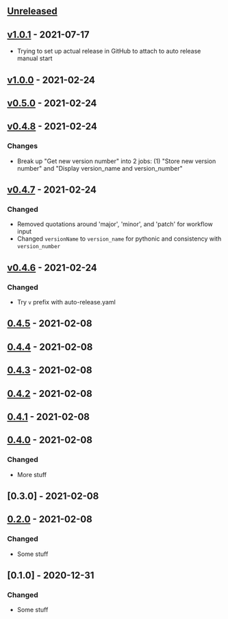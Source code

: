 ## [Unreleased]

## [v1.0.1] - 2021-07-17

-   Trying to set up actual release in GitHub to attach to auto release manual start

## [v1.0.0] - 2021-02-24

## [v0.5.0] - 2021-02-24

## [v0.4.8] - 2021-02-24

### Changes

-   Break up "Get new version number" into 2 jobs:
    (1) "Store new version number" and "Display version_name and version_number"

## [v0.4.7] - 2021-02-24

### Changed

-   Removed quotations around 'major', 'minor', and 'patch' for workflow input
-   Changed `versionName` to `version_name` for pythonic and consistency with `version_number`

## [v0.4.6] - 2021-02-24

### Changed

-   Try `v` prefix with auto-release.yaml

## [0.4.5] - 2021-02-08

## [0.4.4] - 2021-02-08

## [0.4.3] - 2021-02-08

## [0.4.2] - 2021-02-08

## [0.4.1] - 2021-02-08

## [0.4.0] - 2021-02-08

### Changed

-   More stuff

## [0.3.0] - 2021-02-08

## [0.2.0] - 2021-02-08

### Changed

-   Some stuff

## [0.1.0] - 2020-12-31

### Changed

-   Some stuff

[Unreleased]: https://github.com/ericmjl/solid-octo-guac/compare/v1.0.1...HEAD

[v1.0.1]: https://github.com/ericmjl/solid-octo-guac/compare/v1.0.0...v1.0.1

[v1.0.0]: https://github.com/ericmjl/solid-octo-guac/compare/v0.5.0...v1.0.0

[v0.5.0]: https://github.com/ericmjl/solid-octo-guac/compare/v0.4.8...v0.5.0

[v0.4.8]: https://github.com/ericmjl/solid-octo-guac/compare/v0.4.7...v0.4.8

[v0.4.7]: https://github.com/ericmjl/solid-octo-guac/compare/v0.4.6...v0.4.7

[v0.4.6]: https://github.com/ericmjl/solid-octo-guac/compare/v0.4.5...v0.4.6

[0.4.5]: https://github.com/ericmjl/solid-octo-guac/compare/v0.4.4...v0.4.5

[0.4.4]: https://github.com/ericmjl/solid-octo-guac/compare/v0.4.3...v0.4.4

[0.4.3]: https://github.com/ericmjl/solid-octo-guac/compare/v0.4.2...v0.4.3

[0.4.2]: https://github.com/ericmjl/solid-octo-guac/compare/v0.4.1...v0.4.2

[0.4.1]: https://github.com/ericmjl/solid-octo-guac/compare/v0.4.0...v0.4.1

[0.4.0]: https://github.com/ericmjl/solid-octo-guac/compare/v0.3.0...v0.4.0

[0.2.0]: https://github.com/ericmjl/solid-octo-guac/compare/minor...v0.2.0

[minor]: https://github.com/ericmjl/solid-octo-guac/compare/v0.1.0...minor
